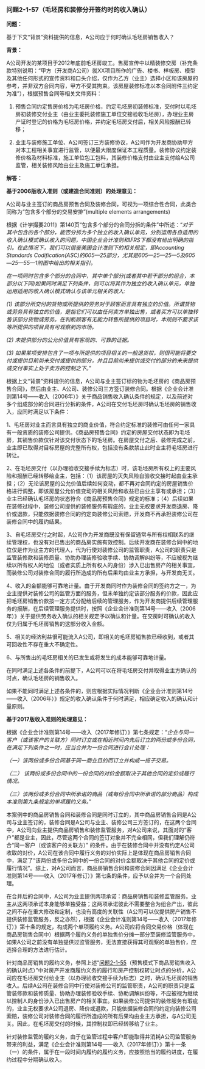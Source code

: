 ### 问题2-1-57（毛坯房和装修分开签约时的收入确认）

**问题：**

基于下文“背景”资料提供的信息，A公司应于何时确认毛坯房销售收入？

**背景：**

A公司开发的某项目于2012年底前毛坯房竣工。售房宣传中以精装修交房（补充条款特别说明：“甲方（开发商A公司）就XX项目所作的广告、楼书、样板房、模型及其他任何形式的宣传资料和口头介绍，仅作为乙方（业主）选择小区和该房屋的参考，并非双方合同内容，甲方不受其拘束。该房屋装修标准以本合同附件三约定为准”），根据预售合同等相关文件资料：

1.  预售合同约定售房价格为毛坯房价格，约定毛坯房初装修标准，交付时以毛坯房初装修交付业主（由业主委托装修施工单位交接验收毛坯房），办理业主房产证时登记的价格为毛坯房价格，并约定毛坯房交付后，相关风险报酬已转移；

2.  业主与装修施工单位、A公司签订三方装修协议，A公司作为开发商协助甲方对本工程相关事宜进行监管，以便最大限度保证本工程质量。装修协议约定装修价格及材料标准，施工单位包工包料，其装修价格支付由业主支付给A公司监管，相关装修风险由业主及施工单位承担。

**解答：**

**基于2006版收入准则（或建造合同准则）的处理意见：**

A公司与业主签订的商品房预售合同及装修合同，可视为一项综合性合同，此类合同称为“包含多个部分的交易安排”(multiple
elements arrangements)

根据《计学撮要2011》第140页“包含多个部分的合同分拆的条件”中所述：“*对于其中包含的各个部分，能否分拆为多个独立的收入确认单元，分别运用各自适用的收入确认模式确认收入的问题，中国企业会计准则和IFRS下都没有给出明确的指引。在此情况下，我们可以借鉴美国会计准则下的相关规定，即Accounting
Standards
Codification(ASC)的605—25部分，尤其是605—25—25—5及605—25—55—1附图中给出的相关指引。*

*在一项同时包含多个部分的合同中，其中单个部分(或者其中若干部分的组合，本部分以下同)如果同时满足下列条件，则可以将其作为独立的收入确认单元，单独运用适用的收入确认模式确认与该单元相关的收入:*

*(1)
该部分所交付的货物或所提供的劳务对于顾客而言具有独立的价值。所谓货物或劳务具有独立的价值，是指它们可以由任何卖方单独出售，或者买方可以单独转售该部分货物或劳务。在判断顾客有无能力转售所提供的项目时，本规则不要求该等所提供的项目具有可观察到的市场。*

*(2) 未提供部分的公允价值具有客观的、可靠的证据。*

*(3)
如果某项安排包含了一项与所提供的项目相关的一般退货权，则很可能将要交付或提供目前尚未交付或提供的部分，并且目前尚未提供或交付的部分的未来提供或交付事实上处于卖方的控制之下。*”

根据上文“背景”资料提供的信息，A公司与业主签订标的物为毛坯房的《商品房预售合同》，然后由业主、A公司、装修公司三方签订装修合同。根据《企业会计准则第14号——收入（2006年）》关于商品销售收入确认条件的规定，以及前述对多个组成部分的合同进行分拆的条件，A公司在交付毛坯房时确认毛坯房的销售收入，应同时满足以下条件：

1、毛坯房对业主而言具有独立的商业价值，符合约定标准的装修可由任何一家具有一般资质的装修公司提供。《商品房预售合同》约定的房屋交付状态即为毛坯房，其销售价款仅针对该交付状态下的毛坯房。在房屋交付之后、装修完成之前，业主即已取得对目标房屋的完整所有权，包括没有条款禁止此时业主将毛坯房进行转让。

2、在毛坯房交付（以办理验收交接手续为标志）时，该毛坯房所有权上的主要风险和报酬已经转移给业主，包括：（1）该房屋的灭失风险自验收交接时起由业主承担；（2）无论该房屋的公允价值后续如何变动，都不再对合同约定的房屋销售价格进行调整，即该房屋公允价值变动的相关风险和收益已由业主享有或承担；（3）业主已经确认毛坯房的状态符合《商品房预售合同》规定的标准；（4）后续如果在装修过程中，装修公司提供的装修服务有瑕疵的，业主无权要求开发商退房、降价或退款，只能依据装修合同的约定向装修公司索赔，开发商不再承担装修公司在装修合同中的履约结果。

3、自毛坯房交付之时起，A公司作为开发商既没有保留通常与所有权相联系的继续管理权，也没有对已售出的商品房实施有效控制。后续开发商在装修合同中的地位仅是作为业主方的代理人，代为行使对装修公司的监管职责，A公司的职责只是监管装修款和装修质量、协助办理装修验收手续、协助调解纠纷等，不应被视为继续以所有权人的地位（或者实质上所有权人的身份）涉入已出售房产的相关事宜，而装修公司对装修合同的履行所造成的所有后果均由业主方承担，与开发商无关。

4、收入的金额能够可靠地计量。由于开发商同时作为装修合同的签约方之一，为业主提供对装修公司的监管方面的服务，但未单独约定该部分服务的价款，因此应把毛坯房销售价款按一定方式分配给后续的管理服务，作为开发商提供后续管理服务的报酬，在后续管理服务提供时，按照《企业会计准则第14号——收入（2006年）》关于提供劳务收入确认的相关规定予以确认和计量。在交房时可确认的收入仅为归属于毛坯房销售的这部分收入金额。

5、相关的经济利益很可能流入A公司，即相关的毛坯房销售款已经收到，或者其可回收性不存在重大不确定性。

6、与所售出的毛坯房相关的已发生或将发生的成本能够可靠地计量。

在同时满足上述各条件的前提下，A公司可以在将毛坯房交付并取得业主方确认的时点，确认毛坯房的销售收入。

如果不能同时满足上述各条件的，则应根据实际情况判断《企业会计准则第14号——收入（2006年）》规定的收入确认条件于何时满足，相应确定收入的确认和计量原则。

**基于2017版收入准则的处理意见：**

根据《企业会计准则第14号——收入（2017年修订）》第七条规定：“*企业与同一客户（或该客户的关联方）同时订立或在相近时间内先后订立的两份或多份合同，在满足下列条件之一时，应当合并为一份合同进行会计处理：*

*（一）该两份或多份合同基于同一商业目的而订立并构成一揽子交易。*

*（二） 该两份或多份合同中的一份合同的对价金额取决于其他合同的定价或履行情况。*

*（三）该两份或多份合同中所承诺的商品（或每份合同中所承诺的部分商品）构成本准则第九条规定的单项履约义务。*”

本案例中的商品房销售合同和装修合同是同时订立的，其中商品房销售合同是A公司与业主签订的，装修合同是A公司与业主、装修公司三方签订的，在这两个合同中，A公司向业主提供商品房销售和装修监管服务，对A公司来说，其面对的“客户”都是业主，因此，尽管这两个合同的签订对象并不完全相同，但我们理解仍符合“同一客户（或该客户的关联方）”
的条件。由于在装修合同中并没有约定A公司收取的对价，A公司在该合同中履行义务的对价实际上是体现在商品房销售合同中，满足了“该两份或多份合同中的一份合同的对价金额取决于其他合同的定价或履行情况”。综上，对A公司而言，商品房销售合同和装修合同因满足《企业会计准则第14号——收入（2017年修订）》第七条的条件，应予以合并为一个合同处理。

在合并后的合同中，A公司为业主提供两项承诺：商品房销售和装修监管服务。业主从这两项承诺本身能够单独受益；这两项承诺彼此不需要整合为组合产出，彼此之间不存在重大修改和定制，也没有高度的关联性（A公司可以仅提供房产销售不提供装修监管服务，反之亦然），根据《企业会计准则第14号——收入（2017年修订）》第十条的规定，构成两个单项履约义务。A公司应将合同交易价格（体现在商品房销售合同中）根据两个履约义务的单独售价分摊一部分至装修监管服务中，如果A公司之前没有单独提供过监管服务，无法直接获得其可观察的单独售价，应选择合理的方法进行估计。

针对商品房销售的履约义务，参照上述“[问题2-1-55](#问题2-1-55预售模式下商品房销售收入的确认时点)（预售模式下商品房销售收入的确认时点）”中对房产开发商履约义务的履行和房产控制权转让时点的分析，A公司应在毛坯房交付给业主（以办理验收交接手续为标志）之时，确认毛坯房的销售收入。后续A公司在装修合同中行使对装修公司的监管职责，A公司的职责只是监管装修款和装修质量、协助办理装修验收手续、协助调解纠纷等，不应被视为继续以控制人的身份涉入已出售房产的相关事宜。如果装修公司提供的装修服务有瑕疵的，业主无权要求A公司退房、降价或退款，只能依据装修合同的约定向装修公司索赔，装修公司对装修合同的履行所造成的所有后果均由业主方承担，与A公司无关。因此，在毛坯房交付的时候，其控制权即已经转移给了业主。

针对装修监管的履约义务，由于在监管过程中客户即能取得并消耗A公司监管服务带来的利益，满足《企业会计准则第14号——收入（2017年修订）》第十一条（一）的条件，属于在一段时间内履约的履约义务，应按照恰当的履约进度，在履约过程中分期确认收入。